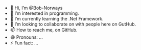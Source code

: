 - 👋 Hi, I’m @Bob-Norways
- 👀 I’m interested in programming.
- 🌱 I’m currently learning the .Net Framework.
- 💞️ I’m looking to collaborate on with people here on GutHub.
- 📫 How to reach me, on GitHub.
- 😄 Pronouns: ...
- ⚡ Fun fact: ...

<!---
Bob-Norways/Bob-Norways is a ✨ special ✨ repository because its `README.md` (this file) appears on your GitHub profile.
You can click the Preview link to take a look at your changes.
--->
